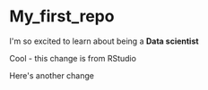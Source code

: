 # My_first_repo

I'm so excited to learn about being a **Data scientist**

Cool - this change is from RStudio

Here's another change
